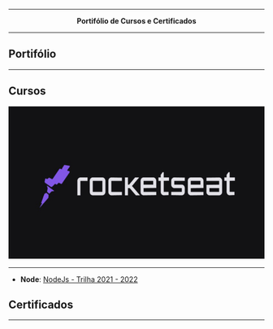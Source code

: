 
---

<div align="center">
<text><strong>Portifólio de Cursos e Certificados</strong><text>
</div>

---

## **Portifólio**

---


## **Cursos**

<img src="./img/rocketseat.jpg" alt="Trilha Ignite" width="100%" height="300px">

---
  
- **Node**: <a href="https://github.com/marcosfillipe/nodejs2022">NodeJs - Trilha 2021 - 2022</a> 


## **Certificados**

---
